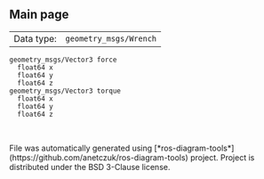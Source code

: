 <!--
File was automatically generated using 'ros-diagram-tools' project.
Project is distributed under the BSD 3-Clause license.
-->

## Main page

|     |     |
| --- | --- |
| Data type: | `geometry_msgs/Wrench` |

```
geometry_msgs/Vector3 force
  float64 x
  float64 y
  float64 z
geometry_msgs/Vector3 torque
  float64 x
  float64 y
  float64 z


```


</br>
File was automatically generated using [*ros-diagram-tools*](https://github.com/anetczuk/ros-diagram-tools) project.
Project is distributed under the BSD 3-Clause license.
